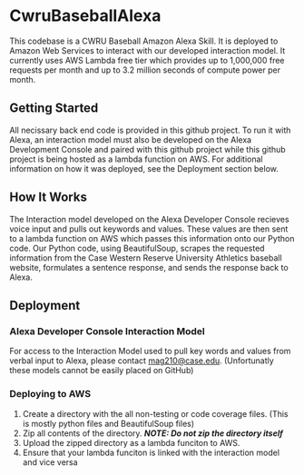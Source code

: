 # CwruBaseballAlexa
This codebase is a CWRU Baseball Amazon Alexa Skill. It is deployed to Amazon Web Services to interact with our developed interaction model.
It currently uses AWS Lambda free tier which provides up to 1,000,000 free requests per month and up to 3.2 million seconds of compute power per month.

## Getting Started
All necissary back end code is provided in this github project. To run it with Alexa, an interaction model must also be developed on the Alexa Development Console and paired with this github project while this github project is being hosted as a lambda function on AWS. For additional information on how it was deployed, see the Deployment section below.

## How It Works
The Interaction model developed on the Alexa Developer Console recieves voice input and pulls out keywords and values. These values are then sent to a lambda function on AWS which passes this information onto our Python code. Our Python code, using BeautifulSoup, scrapes the requested information from the Case Western Reserve University Athletics baseball website, formulates a sentence response, and sends the response back to Alexa.

## Deployment

### Alexa Developer Console Interaction Model
For access to the Interaction Model used to pull key words and values from verbal input to Alexa, please contact mag210@case.edu. (Unfortunatly these models cannot be easily placed on GitHub)

### Deploying to AWS
1) Create a directory with the all non-testing or code coverage files. (This is mostly python files and BeautifulSoup files)
2) Zip all contents of the directory. ***NOTE: Do not zip the directory itself***
3) Upload the zipped directory as a lambda funciton to AWS.
4) Ensure that your lambda funciton is linked with the interaction model and vice versa
